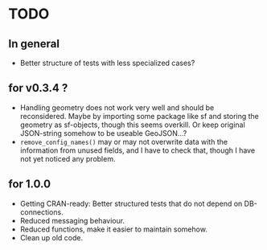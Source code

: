 # TODO

## In general
* Better structure of tests with less specialized cases?

## for v0.3.4 ?
* Handling geometry does not work very well and should be reconsidered. Maybe 
by importing some package like sf and storing the geometry as sf-objects, 
though this seems overkill. Or keep original JSON-string somehow to be useable
GeoJSON...?
* `remove_config_names()` may or may not overwrite data with the information
from unused fields, and I have to check that, though I have not yet noticed 
any problem.

## for 1.0.0
* Getting CRAN-ready: Better structured tests that do not depend on DB-connections.
* Reduced messaging behaviour. 
* Reduced functions, make it easier to maintain somehow. 
* Clean up old code.
